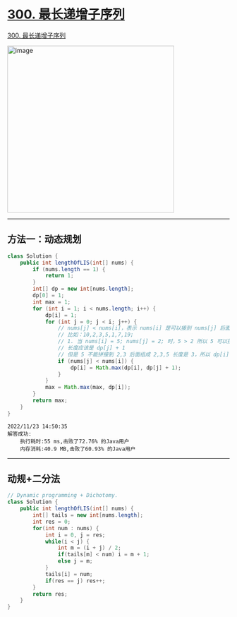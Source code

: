 # [300. 最长递增子序列](https://github.com/imtsingyun/LeetCode/issues/54)

[300. 最长递增子序列](https://leetcode.cn/problems/longest-increasing-subsequence/)

<img width="378" alt="image" src="https://user-images.githubusercontent.com/56377217/202473154-7a6f8db2-2429-48dd-bb72-9b9711a444fe.png">


---

## 方法一：动态规划

```java
class Solution {
    public int lengthOfLIS(int[] nums) {
        if (nums.length == 1) {
            return 1;
        }
        int[] dp = new int[nums.length];
        dp[0] = 1;
        int max = 1;
        for (int i = 1; i < nums.length; i++) {
            dp[i] = 1;
            for (int j = 0; j < i; j++) {
                // nums[j] < nums[i]，表示 nums[i] 是可以接到 nums[j] 后面组成一个更长的上升子序列
                // 比如：10,2,3,5,1,7,19;
                // 1. 当 nums[i] = 5; nums[j] = 2; 时，5 > 2 所以 5 可以拼接到 2 的后面组成上升子序列，
                // 长度应该是 dp[j] + 1
                // 但是 5 不能拼接到 2,3 后面组成 2,3,5 长度是 3，所以 dp[i] 应该取最大的那个值
                if (nums[j] < nums[i]) {
                    dp[i] = Math.max(dp[i], dp[j] + 1);
                }
            }
            max = Math.max(max, dp[i]);
        }
        return max;
    }
}
```

```
2022/11/23 14:50:35
解答成功:
	执行耗时:55 ms,击败了72.76% 的Java用户
	内存消耗:40.9 MB,击败了60.93% 的Java用户
```

---

## 动规+二分法

```java
// Dynamic programming + Dichotomy.
class Solution {
    public int lengthOfLIS(int[] nums) {
        int[] tails = new int[nums.length];
        int res = 0;
        for(int num : nums) {
            int i = 0, j = res;
            while(i < j) {
                int m = (i + j) / 2;
                if(tails[m] < num) i = m + 1;
                else j = m;
            }
            tails[i] = num;
            if(res == j) res++;
        }
        return res;
    }
}
```